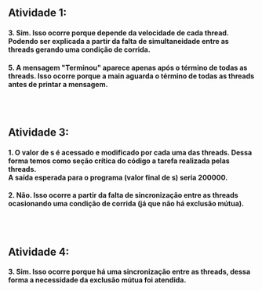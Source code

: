 <h2>Atividade 1:
<h4>3. Sim. Isso ocorre porque depende da velocidade de cada thread. Podendo ser explicada a partir da falta de simultaneidade entre as threads gerando uma condição de corrida.

<br>
<h4>5. A mensagem "Terminou" aparece apenas após o término de todas as threads. Isso ocorre porque a main aguarda o término de todas as threads antes de printar a mensagem.


<br><br>

<h2>Atividade 3:
<h4>1. O valor de s é acessado e modificado por cada uma das threads. Dessa forma temos como seção crítica do código a tarefa realizada pelas threads. <br>
A saída esperada para o programa (valor final de s) seria 200000.

<br>
<h4>2. Não. Isso ocorre a partir da falta de sincronização entre as threads ocasionando uma condição de corrida (já que não há exclusão mútua).


<br><br>


<h2>Atividade 4:
<h4>3. Sim. Isso ocorre porque há uma sincronização entre as threads, dessa forma a necessidade da exclusão mútua foi atendida.
